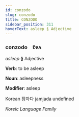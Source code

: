 ```yaml
---
id: conzodo
slug: conzodo
title: CONZODO
sidebar_position: 311
hoverText: asleep § Adjective
---
```


### conzodo&emsp;<span kind="abugida">ꞇ̃ⱴʌ</span>

*asleep* **§** Adjective

**Verb**: to be asleep

**Noun**: asleepness

**Modifier**: asleep

Korean 잠자다 jamjada undefined

*Koreic Language Family*